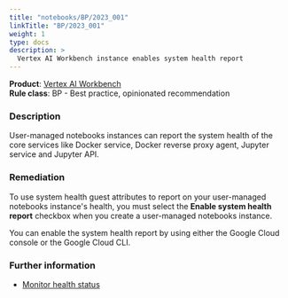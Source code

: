 ```yaml
---
title: "notebooks/BP/2023_001"
linkTitle: "BP/2023_001"
weight: 1
type: docs
description: >
  Vertex AI Workbench instance enables system health report
---
```


**Product**: [Vertex AI Workbench](https://cloud.google.com/vertex-ai-workbench)\
**Rule class**: BP - Best practice, opinionated recommendation

### Description

User-managed notebooks instances can report the system health of the core
services like Docker service, Docker reverse proxy agent, Jupyter service and
Jupyter API.

### Remediation

To use system health guest attributes to report on your user-managed notebooks
instance's health, you must select the **Enable system health report** checkbox
when you create a user-managed notebooks instance.

You can enable the system health report by using either the Google Cloud
console or the Google Cloud CLI.

### Further information

- [Monitor health status](https://cloud.google.com/vertex-ai/docs/workbench/user-managed/monitor-health)
